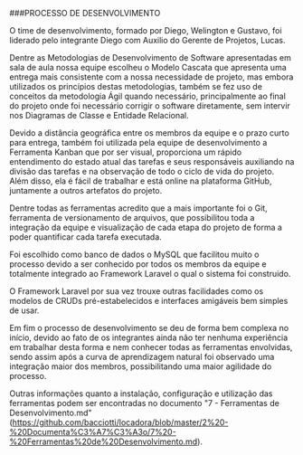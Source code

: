 ###PROCESSO DE DESENVOLVIMENTO

O time de desenvolvimento, formado por Diego, Welington e Gustavo, foi liderado pelo integrante Diego com Auxilio do Gerente de Projetos, Lucas.  

Dentre as Metodologias de Desenvolvimento de Software apresentadas em sala de aula nossa equipe escolheu o Modelo Cascata que apresenta uma entrega mais consistente com a nossa necessidade de projeto, mas embora utilizados os princípios destas metodologias, também se fez uso de conceitos da metodologia Ágil quando necessário, principalmente ao final do projeto onde foi necessário corrigir o software diretamente, sem intervir nos Diagramas de Classe e Entidade Relacional.  

Devido a distância geográfica entre os membros da equipe e o prazo curto para entrega, também foi utilizada pela equipe de desenvolvimento a Ferramenta Kanban que por ser visual, proporciona um rápido entendimento do estado atual das tarefas e seus responsáveis auxiliando na divisão das tarefas e na observação de todo o ciclo de vida do projeto. Além disso, ela é fácil de trabalhar e está online na plataforma GitHub, juntamente a outros artefatos do projeto.  

Dentre todas as ferramentas acredito que a mais importante foi o Git, ferramenta de versionamento de arquivos, que possibilitou toda a integração da equipe e visualização de cada etapa do projeto de forma a poder quantificar cada tarefa executada.  

Foi escolhido como banco de dados o MySQL que facilitou muito o processo devido a ser conhecido por todos os membros da equipe e totalmente integrado ao Framework Laravel o qual o sistema foi construido.  

O Framework Laravel por sua vez trouxe outras facilidades como os modelos de CRUDs pré-estabelecidos e interfaces amigáveis bem simples de usar.  

Em fim o processo de desenvolvimento se deu de forma bem complexa no início, devido ao fato de os integrantes ainda não ter nenhuma experiência em trabalhar desta forma e nem conhecer todas as ferramentas envolvidas, sendo assim após a curva de aprendizagem natural foi observado uma integração maior dos membros, possibilitando uma maior agilidade do processo.  

Outras informações quanto a instalação, configuração e utilização das ferramentas podem ser encontradas no documento "7 - Ferramentas de Desenvolvimento.md" (https://github.com/bacciotti/locadora/blob/master/2%20-%20Documenta%C3%A7%C3%A3o/7%20-%20Ferramentas%20de%20Desenvolvimento.md).  
